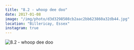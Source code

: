```yaml
---
title: "8.2 - whoop dee doo"
date: 2017-01-08
image: "/img/photo/d3d3298508cb2aac2bb623860a32db44.jpg"
location: "Billericay, Essex"
instagram: true
---
```


![8.2 - whoop dee doo](/img/photo/d3d3298508cb2aac2bb623860a32db44.jpg)
